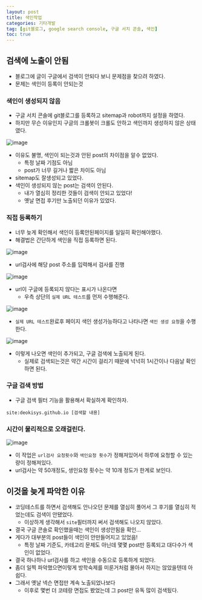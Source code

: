 ```yaml
---
layout: post
title: 색인작업
categories: 기타개발
tag: [git블로그, google search console, 구글 서치 콘솔, 색인]
toc: true
---
```


## 검색에 노출이 안됨

- 블로그에 글이 구글에서 검색이 안되다 보니 문제점을 찾으려 하였다.
- 문제는 색인이 등록이 안되는것

### 색인이 생성되지 않음

- 구글 서치 콘솔에 git블로그를 등록하고 sitemap과 robot까지 설정을 하였다.
- 하지만 무슨 이유인지 구글의 크롤봇이 크롤도 안하고 색인까지 생성하지 않은 상태였다.

![image](https://github.com/deokisys/deokisys.github.io/assets/24247768/97918caf-476d-4a4c-ab69-8cef8167d187)

- 이유도 불명, 색인이 되는것과 안된 post의 차이점을 알수 없었다.
  - 특정 날짜 기점도 아님
  - post가 너무 길거나 짧은 차이도 아님
- sitemap도 잘생성되고 있었다.
- 색인이 생성되지 않는 post는 검색이 안된다.
  - 내가 열심히 정리한 것들이 검색이 안되고 있었다!
  - 옛날 면접 후기만 노출되던 이유가 있었다.

### 직접 등록하기

- 너무 늦게 확인해서 색인이 등록안된페이지를 일일히 확인해야했다.
- 해결법은 간단하게 색인을 직접 등록하면 된다.

![image](https://github.com/deokisys/deokisys.github.io/assets/24247768/674073d8-7a1b-4c95-b52f-8e9ee05adfe4)

- url검사에 해당 post 주소를 입력해서 검사를 진행

![image](https://github.com/deokisys/deokisys.github.io/assets/24247768/fbcf740e-7fb0-4e17-a677-08eae47b6a31)

- url이 구글에 등록되지 않다는 표시가 나온다면
  - 우측 상단의 `실제 URL 테스트`를 먼저 수행해준다.

![image](https://github.com/deokisys/deokisys.github.io/assets/24247768/6c774969-905d-460c-bd45-59a8d496a86a)

- `실제 URL 테스트`완료후 페이지 색인 생성가능하다고 나타나면 `색인 생성 요청`을 수행한다.

![image](https://github.com/deokisys/deokisys.github.io/assets/24247768/316758e2-9b14-4a19-a733-5fd2aa4ef993)

- 이렇게 나오면 색인이 추가되고, 구글 검색에 노출되게 된다.
  - 실제로 검색되는것은 약간 시간이 걸리기 때문에 넉넉히 1시간이나 다음날 확인하면 된다.

### 구글 검색 방법

- 구글 검색 필터 기능을 활용해서 확실하게 확인하자.

```
site:deokisys.github.io [검색할 내용]
```

### 시간이 물리적으로 오래걸린다.

![image](https://github.com/deokisys/deokisys.github.io/assets/24247768/1b8af67c-03ed-49a9-9a50-af5316c06853)

- 이 작업은 `url검사 요청횟수`와 `색인요청 횟수`가 정해져있어서 하루에 요청할 수 있는 량이 정해져있다.
- url검사는 약 50개정도, 생인요청 횟수는 약 10개 정도가 한계로 보인다.

## 이것을 늦게 파악한 이유

- 코딩테스트를 하면서 검색해도 안나오던 문제를 열심히 풀어서 그 후기를 열심히 적었는데도 검색이 안됐었다.
  - 이상하게 생각해서 `site`필터까지 써서 검색해도 나오지 않았다.
- 결국 구글 콘솔로 확인했을때는 색인이 생성안됨을 확인...
- 게다가 대부분의 post들이 색인이 안만들어지고 있었음!
  - 특정 날짜 기준도, 카테고리 문제도 아닌데 몇몇 post만 등록되고 대다수가 색인이 없었다.
- 결국 하나하나 url검사를 하고 색인을 수동으로 등록하게 되었다.
- 좀더 일찍 파악했으면이렇게 방학숙제를 미룬거처럼 몰아서 하지는 않았을텐데 아쉽다.
- 그래서 옛날 넥슨 면접만 계속 노출되었나보다
  - 이후로 몇번 더 코테랑 면접도 봤었는데 그 post만 유독 많이 검색됬다.
